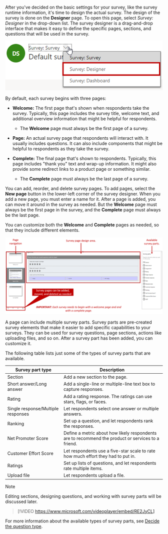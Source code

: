 After you've decided on the basic settings for your survey, like the survey runtime information, it's time to design the actual survey. The design of the survey is done on the **Designer** page. To open this page, select *Survey: Designer* in the drop-down list. The survey designer is a drag-and-drop interface that makes it easy to define the specific pages, sections, and questions that will be used in the survey.

![Selecting Survey: Designer](../media/DS-unit4-1.png)

By default, each survey begins with three pages:

- **Welcome:** The first page that's shown when respondents take the survey. Typically, this page includes the survey title, welcome text, and additional overview information that might be helpful for respondents.
	- The **Welcome** page must always be the first page of a survey.

- **Page:** An actual survey page that respondents will interact with. It usually includes questions. It can also include components that might be helpful to respondents as they take the survey.

- **Complete:** The final page that's shown to respondents. Typically, this page includes "thank you" text and wrap-up information. It might also provide some redirect links to a product page or something similar.
	- The **Complete** page must always be the last page of a survey.

You can add, reorder, and delete survey pages. To add pages, select the **New page** button in the lower-left corner of the survey designer. When you add a new page, you must enter a name for it. After a page is added, you can move it around in the survey as needed. But the **Welcome** page must always be the first page in the survey, and the **Complete** page must always be the last page.

You can customize both the **Welcome** and **Complete** pages as needed, so that they include different elements.

![Survey designer](../media/DS-unit4-2.png)

A page can include multiple survey parts. Survey parts are pre-created survey elements that make it easier to add specific capabilities to your surveys. They can be used for survey questions, page sections, actions like uploading files, and so on. After a survey part has been added, you can customize it.

The following table lists just some of the types of survey parts that are available.

| Survey part type                   | Description |
|------------------------------------|-------------|
| Section                            | Add a new section to the page. |
| Short answer/Long answer           | Add a single-line or multiple-line text box to capture responses. |
| Rating                             | Add a rating response. The ratings can use stars, flags, or faces. |
| Single response/Multiple responses | Let respondents select one answer or multiple answers. |
| Ranking                            | Set up a question, and let respondents rank the responses. |
| Net Promoter Score                 | Define a metric about how likely respondents are to recommend the product or services to a friend. |
| Customer Effort Score              | Let respondents use a five-star scale to rate how much effort they had to put in. |
| Ratings                            | Set up lists of questions, and let respondents rate multiple items. |
| Upload file                        | Let respondents upload a file. |

> [!NOTE] 
> Editing sections, designing questions, and working with survey parts will be discussed later.


> [!VIDEO https://www.microsoft.com/videoplayer/embed/RE2JyCL]

For more information about the available types of survey parts, see [Decide the question type](https://docs.microsoft.com/dynamics365/customer-engagement/voice-of-customer/plan-survey#decide-the-question-type).
